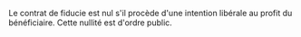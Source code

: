   
 Le contrat de fiducie est nul s'il procède d'une intention libérale au profit du bénéficiaire. Cette nullité est d'ordre public.  

  

